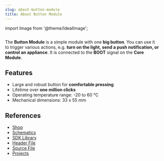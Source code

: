 ```yaml
---
slug: about-button-module
title: About Button Module
---
```

import Image from '@theme/IdealImage';

<div class="container">
  <div class="row">
    <div class="col col--4">
      <div><Image img={require('./1-wire-module.png')} /></div>
    </div>
    <div class="col col--6">
      <p>
        The <b>Button Module</b> is a simple module with one <b>big button</b>. You can use it to trigger various actions, e.g. <b>turn on the light, send a push notification, or control an appliance</b>. It is connected to the <b>BOOT</b> signal on the <b>Core Module</b>.
      </p>
    </div>
  </div>
</div>

## Features
- Large and robust button for **comfortable pressing**
- Lifetime over **one million clicks**
- Operating temperature range: -20 to 60 °C
- Mechanical dimensions: 33 x 55 mm

## References
- [Shop](https://shop.hardwario.com/button-module/)
- [Schematics](https://github.com/hardwario/bc-hardware/tree/master/out/bc-module-button)
- [SDK Library](https://sdk.hardwario.com/group__twr__button)
- [Header File](https://github.com/hardwario/twr-sdk/blob/master/twr/inc/twr_button.h)
- [Source File](https://github.com/hardwario/twr-sdk/blob/master/twr/src/twr_button.c)
- [Projects](https://www.hackster.io/hardwario/projects?part_id=73683)
